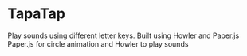 # TapaTap
Play sounds using different letter keys. Built using Howler and Paper.js
Paper.js for circle animation and Howler to play sounds
